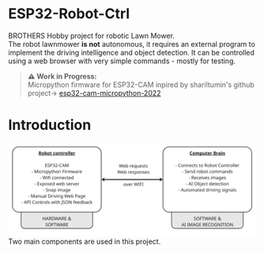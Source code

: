# ESP32-Robot-Ctrl  
  
BROTHERS Hobby project for robotic Lawn Mower.  
The robot lawnmower **is not** autonomous, it requires an external program to implement the driving intelligence and object detection. It can be controlled using a web browser with very simple commands - mostly for testing.  

> **⚠️ Work in Progress:**  
> Micropython firmware for ESP32-CAM inpired by shariltumin's github project->  [esp32-cam-micropython-2022](https://github.com/shariltumin/esp32-cam-micropython-2022)   
  
#     
# Introduction  
![image](images/components.png)  
Two main components are used in this project.  
